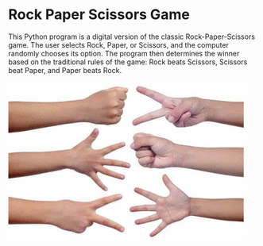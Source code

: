 # Rock Paper Scissors Game
This Python program is a digital version of the classic Rock-Paper-Scissors game. The user selects Rock, Paper, or Scissors, and the computer randomly chooses its option. 
The program then determines the winner based on the traditional rules of the game: Rock beats Scissors, 
Scissors beat Paper, and Paper beats Rock.

![image](https://github.com/rodipereira/Rock_Paper_Scissors/blob/main/rock.jpeg)
